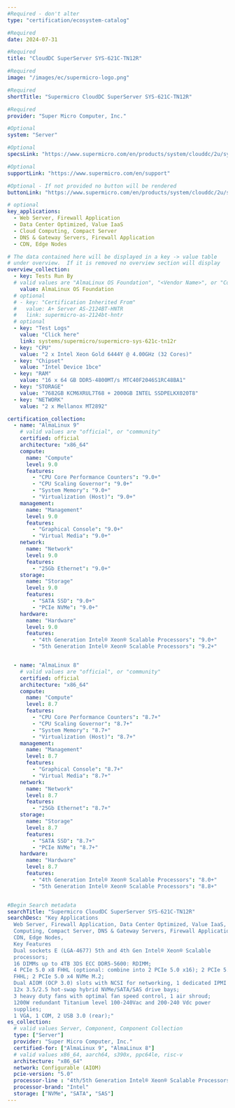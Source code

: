 ```yaml
---
#Required - don't alter
type: "certification/ecosystem-catalog"

#Required
date: 2024-07-31

#Required
title: "CloudDC SuperServer SYS-621C-TN12R"

#Required
image: "/images/ec/supermicro-logo.png"

#Required
shortTitle: "Supermicro CloudDC SuperServer SYS-621C-TN12R"

#Required
provider: "Super Micro Computer, Inc."

#Optional
system: "Server"

#Optional
specsLink: "https://www.supermicro.com/en/products/system/clouddc/2u/sys-621c-tn12r"

#Optional
supportLink: "https://www.supermicro.com/en/support"

#Optional - If not provided no button will be rendered
buttonLink: "https://www.supermicro.com/en/products/system/clouddc/2u/sys-621c-tn12r"

# optional
key_applications:
  - Web Server, Firewall Application
  - Data Center Optimized, Value IaaS
  - Cloud Computing, Compact Server
  - DNS & Gateway Servers, Firewall Application
  - CDN, Edge Nodes

# The data contained here will be displayed in a key -> value table
# under overview.  If it is removed no overview section will display
overview_collection:
  - key: Tests Run By
  # valid values are "AlmaLinux OS Foundation", "<Vendor Name>", or "Community"
    value: AlmaLinux OS Foundation
  # optional
  # - key: "Certification Inherited From"
  #   value: A+ Server AS-2124BT-HNTR
  #   link: supermicro-as-2124bt-hntr
  # optional
  - key: "Test Logs"
    value: "Click here"
    link: systems/supermicro/supermicro-sys-621c-tn12r
  - key: "CPU"
    value: "2 x Intel Xeon Gold 6444Y @ 4.00GHz (32 Cores)"
  - key: "Chipset"
    value: "Intel Device 1bce"
  - key: "RAM"
    value: "16 x 64 GB DDR5-4800MT/s MTC40F2046S1RC48BA1"
  - key: "STORAGE"
    value: "7682GB KCM6XRUL7T68 + 2000GB INTEL SSDPELKX020T8"
  - key: "NETWORK"
    value: "2 x Mellanox MT2892"

certification_collection:
  - name: "AlmaLinux 9"
    # valid values are "official", or "community"
    certified: official
    architecture: "x86_64"
    compute:
      name: "Compute"
      level: 9.0
      features:
        - "CPU Core Performance Counters": "9.0+"
        - "CPU Scaling Governor": "9.0+"
        - "System Memory": "9.0+"
        - "Virtualization (Host)": "9.0+"
    management:
      name: "Management"
      level: 9.0
      features:
        - "Graphical Console": "9.0+"
        - "Virtual Media": "9.0+"
    network:
      name: "Network"
      level: 9.0
      features:
        - "25Gb Ethernet": "9.0+"
    storage:
      name: "Storage"
      level: 9.0
      features:
        - "SATA SSD": "9.0+"
        - "PCIe NVMe": "9.0+"
    hardware:
      name: "Hardware"
      level: 9.0
      features:
        - "4th Generation Intel® Xeon® Scalable Processors": "9.0+"
        - "5th Generation Intel® Xeon® Scalable Processors": "9.2+"


  - name: "AlmaLinux 8"
    # valid values are "official", or "community"
    certified: official
    architecture: "x86_64"
    compute:
      name: "Compute"
      level: 8.7
      features:
        - "CPU Core Performance Counters": "8.7+"
        - "CPU Scaling Governor": "8.7+"
        - "System Memory": "8.7+"
        - "Virtualization (Host)": "8.7+"
    management:
      name: "Management"
      level: 8.7
      features:
        - "Graphical Console": "8.7+"
        - "Virtual Media": "8.7+"
    network:
      name: "Network"
      level: 8.7
      features:
        - "25Gb Ethernet": "8.7+"
    storage:
      name: "Storage"
      level: 8.7
      features:
        - "SATA SSD": "8.7+"
        - "PCIe NVMe": "8.7+"
    hardware:
      name: "Hardware"
      level: 8.7
      features:
        - "4th Generation Intel® Xeon® Scalable Processors": "8.0+"
        - "5th Generation Intel® Xeon® Scalable Processors": "8.8+"


#Begin Search metadata
searchTitle: "Supermicro CloudDC SuperServer SYS-621C-TN12R"
searchDesc: "Key Applications
  Web Server, Firewall Application, Data Center Optimized, Value IaaS, Cloud
  Computing, Compact Server, DNS & Gateway Servers, Firewall Application,
  CDN, Edge Nodes,
  Key Features
  Dual sockets E (LGA-4677) 5th and 4th Gen Intel® Xeon® Scalable
  processors;
  16 DIMMs up to 4TB 3DS ECC DDR5-5600: RDIMM;
  4 PCIe 5.0 x8 FHHL (optional: combine into 2 PCIe 5.0 x16); 2 PCIe 5.0 x16
  FHHL; 2 PCIe 5.0 x4 NVMe M.2;
  Dual AIOM (OCP 3.0) slots with NCSI for networking, 1 dedicated IPMI LAN;
  12x 3.5/2.5 hot-swap hybrid NVMe/SATA/SAS drive bays;
  3 heavy duty fans with optimal fan speed control, 1 air shroud;
  1200W redundant Titanium level 100-240Vac and 200-240 Vdc power
  supplies;
  1 VGA, 1 COM, 2 USB 3.0 (rear);"
es_collection: 
  # valid values Server, Component, Component Collection
  type: ["Server"]
  provider: "Super Micro Computer, Inc."
  certified-for: ["AlmaLinux 9", "AlmaLinux 8"]
  # valid values x86_64, aarch64, s390x, ppc64le, risc-v
  architecture: "x86_64"
  network: Configurable (AIOM)
  pcie-version: "5.0"
  processor-line : "4th/5th Generation Intel® Xeon® Scalable Processors"
  processor-brand: "Intel"
  storage: ["NVMe", "SATA", "SAS"]
---
```


